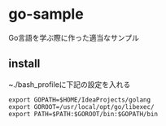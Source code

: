 # go-sample
Go言語を学ぶ際に作った適当なサンプル

## install
~./bash_profileに下記の設定を入れる
```
export GOPATH=$HOME/IdeaProjects/golang
export GOROOT=/usr/local/opt/go/libexec/
export PATH=$PATH:$GOROOT/bin:$GOPATH/bin
```
